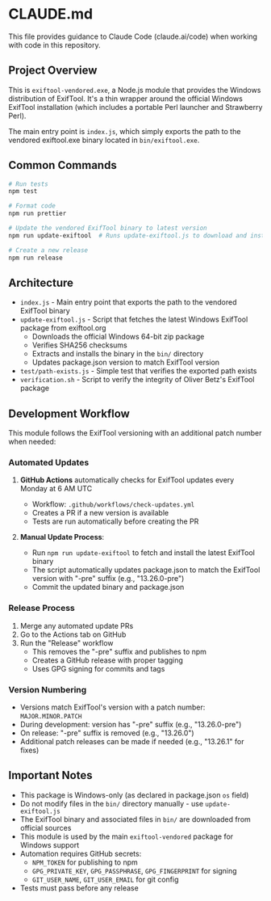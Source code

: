 # CLAUDE.md

This file provides guidance to Claude Code (claude.ai/code) when working with code in this repository.

## Project Overview

This is `exiftool-vendored.exe`, a Node.js module that provides the Windows distribution of ExifTool. It's a thin wrapper around the official Windows ExifTool installation (which includes a portable Perl launcher and Strawberry Perl).

The main entry point is `index.js`, which simply exports the path to the vendored exiftool.exe binary located in `bin/exiftool.exe`.

## Common Commands

```bash
# Run tests
npm test

# Format code
npm run prettier

# Update the vendored ExifTool binary to latest version
npm run update-exiftool  # Runs update-exiftool.js to download and install latest ExifTool

# Create a new release
npm run release
```

## Architecture

- `index.js` - Main entry point that exports the path to the vendored ExifTool binary
- `update-exiftool.js` - Script that fetches the latest Windows ExifTool package from exiftool.org
  - Downloads the official Windows 64-bit zip package
  - Verifies SHA256 checksums
  - Extracts and installs the binary in the `bin/` directory
  - Updates package.json version to match ExifTool version
- `test/path-exists.js` - Simple test that verifies the exported path exists
- `verification.sh` - Script to verify the integrity of Oliver Betz's ExifTool package

## Development Workflow

This module follows the ExifTool versioning with an additional patch number when needed:

### Automated Updates

1. **GitHub Actions** automatically checks for ExifTool updates every Monday at 6 AM UTC
   - Workflow: `.github/workflows/check-updates.yml`
   - Creates a PR if a new version is available
   - Tests are run automatically before creating the PR

2. **Manual Update Process**:
   - Run `npm run update-exiftool` to fetch and install the latest ExifTool binary
   - The script automatically updates package.json to match the ExifTool version with "-pre" suffix (e.g., "13.26.0-pre")
   - Commit the updated binary and package.json

### Release Process

1. Merge any automated update PRs
2. Go to the Actions tab on GitHub
3. Run the "Release" workflow
   - This removes the "-pre" suffix and publishes to npm
   - Creates a GitHub release with proper tagging
   - Uses GPG signing for commits and tags

### Version Numbering

- Versions match ExifTool's version with a patch number: `MAJOR.MINOR.PATCH`
- During development: version has "-pre" suffix (e.g., "13.26.0-pre")
- On release: "-pre" suffix is removed (e.g., "13.26.0")
- Additional patch releases can be made if needed (e.g., "13.26.1" for fixes)

## Important Notes

- This package is Windows-only (as declared in package.json `os` field)
- Do not modify files in the `bin/` directory manually - use `update-exiftool.js`
- The ExifTool binary and associated files in `bin/` are downloaded from official sources
- This module is used by the main `exiftool-vendored` package for Windows support
- Automation requires GitHub secrets:
  - `NPM_TOKEN` for publishing to npm
  - `GPG_PRIVATE_KEY`, `GPG_PASSPHRASE`, `GPG_FINGERPRINT` for signing
  - `GIT_USER_NAME`, `GIT_USER_EMAIL` for git config
- Tests must pass before any release
